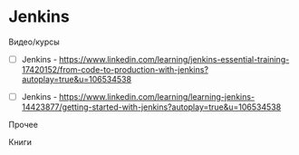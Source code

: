 # Jenkins
Видео/курсы
- [ ] Jenkins - https://www.linkedin.com/learning/jenkins-essential-training-17420152/from-code-to-production-with-jenkins?autoplay=true&u=106534538
- [ ] Jenkins - https://www.linkedin.com/learning/learning-jenkins-14423877/getting-started-with-jenkins?autoplay=true&u=106534538


Прочее 

Книги



